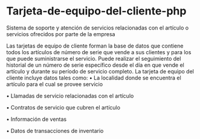 # Tarjeta-de-equipo-del-cliente-php
Sistema de soporte y atención de servicios relacionadas con el artículo o servicios ofrecidos por parte de la empresa

Las tarjetas de equipo de cliente forman la base de datos que contiene todos los artículos de número de serie que vende a sus clientes y para los que puede suministrarse el servicio. Puede realizar el seguimiento del historial de un número de serie específico desde el día en que vende el artículo y durante su período de servicio completo.
La tarjeta de equipo del cliente incluye datos tales como:
•	La localidad donde se encuentra el artículo para el cual se provee servicio

•	Llamadas de servicio relacionadas con el artículo

•	Contratos de servicio que cubren el artículo

•	Información de ventas

•	Datos de transacciones de inventario


